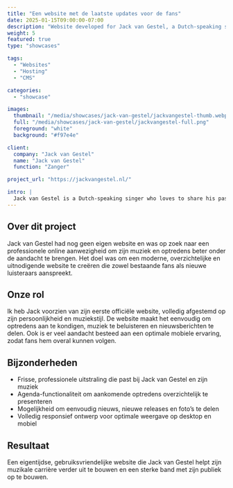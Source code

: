 ```yaml
---
title: "Een website met de laatste updates voor de fans"
date: 2025-01-15T09:00:00-07:00
description: "Website developed for Jack van Gestel, a Dutch-speaking singer. A modern, user-friendly site to professionally present his music, performances, and news."
weight: 5
featured: true
type: "showcases"

tags:
  - "Websites"
  - "Hosting"
  - "CMS"

categories:
  - "showcase"

images:
  thumbnail: "/media/showcases/jack-van-gestel/jackvangestel-thumb.webp"
  full: "/media/showcases/jack-van-gestel/jackvangestel-full.png"
  foreground: "white"
  background: "#f97e4e"

client:
  company: "Jack van Gestel"
  name: "Jack van Gestel"
  function: "Zanger"

project_url: "https://jackvangestel.nl/"

intro: |
  Jack van Gestel is a Dutch-speaking singer who loves to share his passion for music with a wide audience. To professionally present his performances, music, and news, we worked together on developing his very first website.
---
```


## Over dit project
Jack van Gestel had nog geen eigen website en was op zoek naar een professionele online aanwezigheid om zijn muziek en optredens beter onder de aandacht te brengen. Het doel was om een moderne, overzichtelijke en uitnodigende website te creëren die zowel bestaande fans als nieuwe luisteraars aanspreekt.

## Onze rol
Ik heb Jack voorzien van zijn eerste officiële website, volledig afgestemd op zijn persoonlijkheid en muziekstijl. De website maakt het eenvoudig om optredens aan te kondigen, muziek te beluisteren en nieuwsberichten te delen. Ook is er veel aandacht besteed aan een optimale mobiele ervaring, zodat fans hem overal kunnen volgen.

## Bijzonderheden
 - Frisse, professionele uitstraling die past bij Jack van Gestel en zijn muziek
 - Agenda-functionaliteit om aankomende optredens overzichtelijk te presenteren
 - Mogelijkheid om eenvoudig nieuws, nieuwe releases en foto’s te delen
 - Volledig responsief ontwerp voor optimale weergave op desktop en mobiel

## Resultaat
Een eigentijdse, gebruiksvriendelijke website die Jack van Gestel helpt zijn muzikale carrière verder uit te bouwen en een sterke band met zijn publiek op te bouwen.
